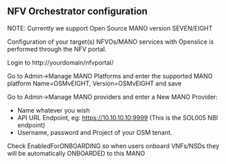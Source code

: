 ## NFV Orchestrator configuration

NOTE: Currently we support Open Source MANO version SEVEN/EIGHT

Configuration of your target(s) NFVOs/MANO services with Openslice is performed through the NFV portal.

Login to http://yourdomain/nfvportal/

Go to Admin->Manage MANO Platforms and enter the supported MANO platform Name=OSMvEIGHT, Version=OSMvEIGHT and save

Go to Admin->Manage MANO providers and enter a New MANO Provider:

* Name whatever you wish
* API URL Endpoint, eg: https://10.10.10.10:9999 (This is the SOL005 NBI endpoint)
* Username, password and Project of your OSM tenant.

Check EnabledForONBOARDING so when users onboard VNFs/NSDs they will be automatically ONBOARDED to this MANO